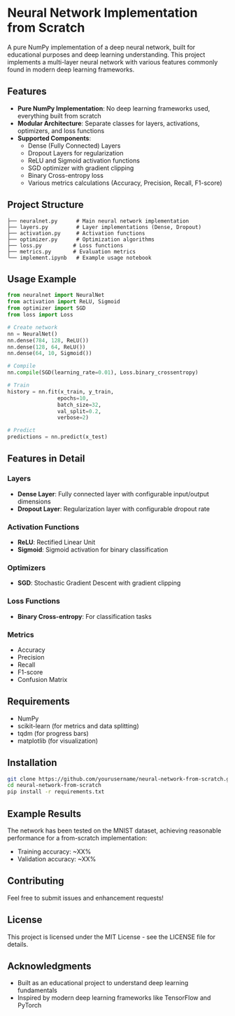 # Neural Network Implementation from Scratch

A pure NumPy implementation of a deep neural network, built for educational purposes and deep learning understanding. This project implements a multi-layer neural network with various features commonly found in modern deep learning frameworks.

## Features

- **Pure NumPy Implementation**: No deep learning frameworks used, everything built from scratch
- **Modular Architecture**: Separate classes for layers, activations, optimizers, and loss functions
- **Supported Components**:
  - Dense (Fully Connected) Layers
  - Dropout Layers for regularization
  - ReLU and Sigmoid activation functions
  - SGD optimizer with gradient clipping
  - Binary Cross-entropy loss
  - Various metrics calculations (Accuracy, Precision, Recall, F1-score)

## Project Structure

```
├── neuralnet.py      # Main neural network implementation
├── layers.py         # Layer implementations (Dense, Dropout)
├── activation.py     # Activation functions
├── optimizer.py      # Optimization algorithms
├── loss.py          # Loss functions
├── metrics.py       # Evaluation metrics
└── implement.ipynb   # Example usage notebook
```

## Usage Example

```python
from neuralnet import NeuralNet
from activation import ReLU, Sigmoid
from optimizer import SGD
from loss import Loss

# Create network
nn = NeuralNet()
nn.dense(784, 128, ReLU())
nn.dense(128, 64, ReLU())
nn.dense(64, 10, Sigmoid())

# Compile
nn.compile(SGD(learning_rate=0.01), Loss.binary_crossentropy)

# Train
history = nn.fit(x_train, y_train, 
                epochs=10, 
                batch_size=32, 
                val_split=0.2, 
                verbose=2)

# Predict
predictions = nn.predict(x_test)
```

## Features in Detail

### Layers
- **Dense Layer**: Fully connected layer with configurable input/output dimensions
- **Dropout Layer**: Regularization layer with configurable dropout rate

### Activation Functions
- **ReLU**: Rectified Linear Unit
- **Sigmoid**: Sigmoid activation for binary classification

### Optimizers
- **SGD**: Stochastic Gradient Descent with gradient clipping

### Loss Functions
- **Binary Cross-entropy**: For classification tasks

### Metrics
- Accuracy
- Precision
- Recall
- F1-score
- Confusion Matrix

## Requirements

- NumPy
- scikit-learn (for metrics and data splitting)
- tqdm (for progress bars)
- matplotlib (for visualization)

## Installation

```bash
git clone https://github.com/yourusername/neural-network-from-scratch.git
cd neural-network-from-scratch
pip install -r requirements.txt
```

## Example Results

The network has been tested on the MNIST dataset, achieving reasonable performance for a from-scratch implementation:
- Training accuracy: ~XX%
- Validation accuracy: ~XX%

## Contributing

Feel free to submit issues and enhancement requests!

## License

This project is licensed under the MIT License - see the LICENSE file for details.

## Acknowledgments

- Built as an educational project to understand deep learning fundamentals
- Inspired by modern deep learning frameworks like TensorFlow and PyTorch

